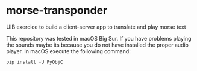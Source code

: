 # morse-transponder
UIB exercice to build a client-server app to translate and play morse text

This repository was tested in macOS Big Sur. If you have problems playing the sounds maybe its because you do not have installed the proper audio player. In macOS execute the following command:
```
pip install -U PyObjC
```

